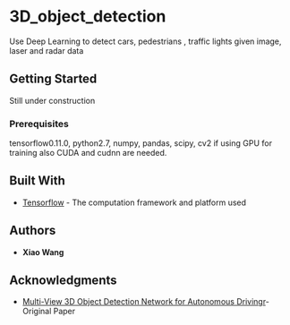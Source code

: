 # 3D_object_detection

 Use Deep Learning to detect cars, pedestrians , traffic lights given image, laser and radar data

## Getting Started
Still under construction


### Prerequisites

tensorflow0.11.0, python2.7, numpy, pandas, scipy, cv2 if using GPU for training also CUDA and cudnn are needed.



## Built With

* [Tensorflow](https://www.tensorflow.org) - The computation framework and platform used
 
## Authors

* **Xiao Wang** 


## Acknowledgments

* [Multi-View 3D Object Detection Network for Autonomous Drivingr](https://arxiv.org/pdf/1611.07759.pdf)- Original Paper


